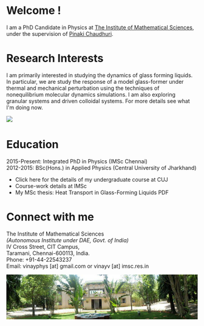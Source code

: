 <!---
<img src="photo_profile.jpg" width = "300">
-->

# Welcome !

I am a PhD Candidate in Physics at <a href="https://www.imsc.res.in">The Institute of Mathematical Sciences</a>, under the supervision of <a href="https://www.imsc.res.in/pinaki_chaudhuri">Pinaki Chaudhuri</a>.

# Research Interests
I am primarily interested in studying the dynamics of glass forming liquids. In particular, we are study the response of a model glass-former under thermal and mechanical perturbation using the techniques of nonequilibrium molecular dynamics simulations. I am also exploring granular systems and driven colloidal systems. For more details see what I'm doing now.

<img src="images/blj.gif" width = "900">

# Education
2015-Present:	 Integrated PhD in Physics (IMSc Chennai)  
2012-2015:	   BSc(Hons.) in Applied Physics (Central University of Jharkhand)

* Click here for the details of my undergraduate course at CUJ
* Course-work details at IMSc
* My MSc thesis: Heat Transport in Glass-Forming Liquids PDF

# Connect with me
The Institute of Mathematical Sciences  
*(Autonomous Institute under DAE, Govt. of India)*  
IV Cross Street, CIT Campus,  
Taramani, Chennai-600113, India.  
Phone: +91-44-22543237  
Email: vinayphys [at] gmail.com or vinayv [at] imsc.res.in

<img src="images/imsc.jpg" width = "900">
